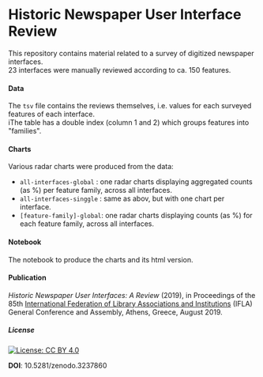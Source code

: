 # Historic Newspaper User Interface Review

This repository contains material related to a survey of digitized newspaper interfaces.    
23 interfaces were manually reviewed according to ca. 150 features.

#### Data

The `tsv` file contains the reviews themselves, i.e. values for each surveyed features of each interface.    
 iThe table has a double index (column 1 and 2) which groups features into "families".

#### Charts

Various radar charts were produced from the data:

- `all-interfaces-global` : one radar charts displaying aggregated counts (as %) per feature family, across all interfaces.
- `all-interfaces-singgle` : same as abov, but with one chart per interface.
- `[feature-family]-global`: one radar charts displaying counts (as %) for each feature family, across all interfaces.

#### Notebook

The notebook to produce the charts and its html version.

#### Publication

_Historic Newspaper User Interfaces: A Review_ (2019), in Proceedings of the 85th [International Federation of Library Associations and Institutions](https://2019.ifla.org/) (IFLA) General Conference and Assembly, Athens, Greece, August 2019.

##### License
[![License: CC BY 4.0](https://img.shields.io/badge/License-CC%20BY%204.0-lightgrey.svg)](https://creativecommons.org/licenses/by/4.0/)

**DOI**: 10.5281/zenodo.3237860 







